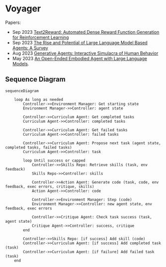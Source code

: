 # Voyager

Papers:

- Sep 2023 [Text2Reward: Automated Dense Reward Function Generation
  for Reinforcement
  Learning](https://browse.arxiv.org/pdf/2309.11489.pdf)
- Sep 2023 [The Rise and Potential of Large Language Model Based
  Agents: A Survey](https://arxiv.org/pdf/2309.07864.pdf)
- Aug 2023 [Generative Agents: Interactive Simulacra of Human
  Behavior](https://arxiv.org/pdf/2304.03442.pdf)
- May 2023 [An Open-Ended Embodied Agent with Large Language
  Models](https://arxiv.org/pdf/2305.16291.pdf).

## Sequence Diagram

```mermaid
sequenceDiagram

    loop As long as needed
        Controller->>Environment Manager: Get starting state
        Environment Manager->>Controller: agent state

        Controller->>Curriculum Agent: Get completed tasks
        Curriculum Agent->>Controller: completed tasks

        Controller->>Curriculum Agent: Get failed tasks
        Curriculum Agent->>Controller: failed tasks

        Controller->>Curriculum Agent: Propose next task (agent state, completed tasks, failed tasks)
        Curriculum Agent->>Controller: task

        loop Until success or capped
            Controller->>Skills Repo: Retrieve skills (task, env feedback)
            Skills Repo->>Controller: skills

            Controller->>Action Agent: Generate code (task, code, env feedback, exec errors, critique, skills)
            Action Agent->>Controller: code

            Controller->>Environment Manager: Step (code)
            Environment Manager->>Controller: new agent state, env feedback, exec errors

            Controller->>Critique Agent: Check task success (task, agent state)
            Critique Agent->>Controller: success, critique
        end

        Controller->>Skills Repo: [if success] Add skill (code)
        Controller->>Curriculum Agent: [if success] Add completed task (task)
        Controller->>Curriculum Agent: [if failure] Add failed task (task)
    end
```
